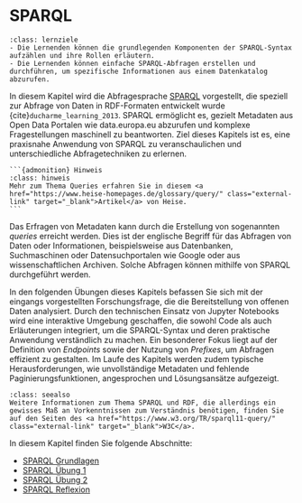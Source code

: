 # SPARQL

```{admonition} Abfragesprache SPARQL
:class: lernziele
- Die Lernenden können die grundlegenden Komponenten der SPARQL-Syntax aufzählen und ihre Rollen erläutern.
- Die Lernenden können einfache SPARQL-Abfragen erstellen und durchführen, um spezifische Informationen aus einem Datenkatalog abzurufen.
```

In diesem Kapitel wird die Abfragesprache <a href="https://de.wikipedia.org/wiki/SPARQL" class="external-link" target="_blank">SPARQL</a> vorgestellt, die speziell zur Abfrage von Daten in RDF-Formaten entwickelt wurde {cite}`ducharme_learning_2013`. SPARQL ermöglicht es, gezielt Metadaten aus Open Data Portalen wie data.europa.eu abzurufen und komplexe Fragestellungen maschinell zu beantworten. Ziel dieses Kapitels ist es, eine praxisnahe Anwendung von SPARQL zu veranschaulichen und unterschiedliche Abfragetechniken zu erlernen.

````{margin}
```{admonition} Hinweis 
:class: hinweis
Mehr zum Thema Queries erfahren Sie in diesem <a href="https://www.heise-homepages.de/glossary/query/" class="external-link" target="_blank">Artikel</a> von Heise.
```
````

Das Erfragen von Metadaten kann durch die Erstellung von sogenannten *queries* erreicht werden. Dies ist der englische Begriff für das Abfragen von Daten oder Informationen, beispielsweise aus Datenbanken, Suchmaschinen oder Datensuchportalen wie Google oder aus wissenschaftlichen Archiven. Solche Abfragen können mithilfe von SPARQL durchgeführt werden. 

In den folgenden Übungen dieses Kapitels befassen Sie sich mit der eingangs vorgestellten Forschungsfrage, die die Bereitstellung von offenen Daten analysiert. Durch den technischen Einsatz von Jupyter Notebooks wird eine interaktive Umgebung geschaffen, die sowohl Code als auch Erläuterungen integriert, um die SPARQL-Syntax und deren praktische Anwendung verständlich zu machen. Ein besonderer Fokus liegt auf der Definition von *Endpoints* sowie der Nutzung von *Prefixes*, um Abfragen effizient zu gestalten. Im Laufe des Kapitels werden zudem typische Herausforderungen, wie unvollständige Metadaten und fehlende Paginierungsfunktionen, angesprochen und Lösungsansätze aufgezeigt.

```{admonition} Weiterführende Informationen
:class: seealso
Weitere Informationen zum Thema SPARQL und RDF, die allerdings ein gewisses Maß an Vorkenntnissen zum Verständnis benötigen, finden Sie auf den Seiten des <a href="https://www.w3.org/TR/sparql11-query/" class="external-link" target="_blank">W3C</a>.  
```


In diesem Kapitel finden Sie folgende Abschnitte: 

- [SPARQL Grundlagen](/SPARQL_Grundlagen.md)
- [SPARQL Übung 1](/SPARQL_Übung_1.md)
- [SPARQL Übung 2](/SPARQL_Übung_2.md)
- [SPARQL Reflexion](/SPARQL_Reflexion.md)